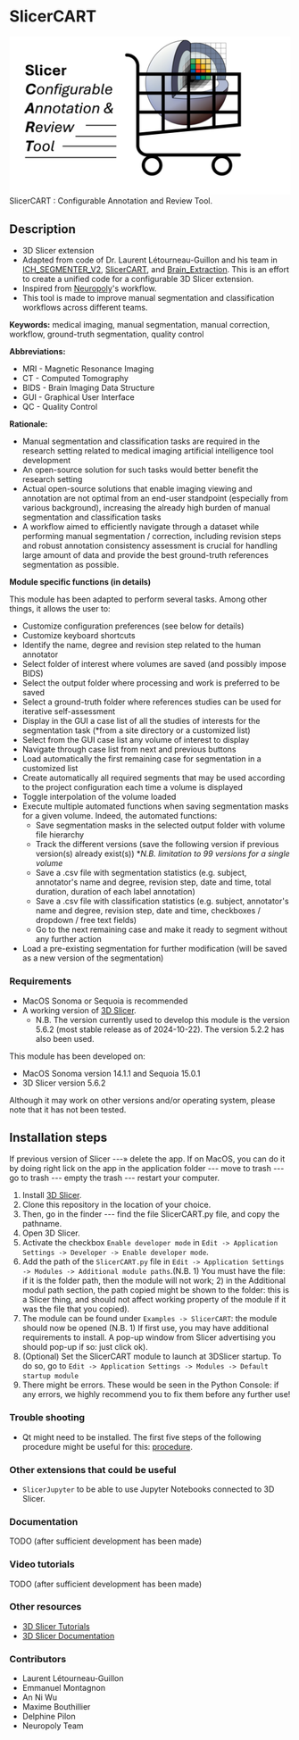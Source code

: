 # SlicerCART
![slicerCART logo.png](SlicerCART/src/resources/Icons/SlicerCART.png)
SlicerCART : Configurable Annotation and Review Tool. 


## Description

* 3D Slicer extension
* Adapted from code of Dr. Laurent Létourneau-Guillon and his team in [ICH_SEGMENTER_V2](https://github.com/laurentletg/ICH_SEGMENTER_V2), [SlicerCART](https://github.com/laurentletg/SlicerCART), and [Brain_Extraction](https://github.com/MattFr56/CT_Brain_Extraction/blob/main/Brain_Extraction/Brain_Extraction/Brain_Extraction.py). This is an effort to create a unified code for a configurable 3D Slicer extension. 
* Inspired from [Neuropoly](https://neuro.polymtl.ca/)'s workflow. 
* This tool is made to improve manual segmentation and classification workflows across different teams. 

**Keywords:** medical imaging, manual segmentation, manual correction, workflow, ground-truth segmentation, quality control

**Abbreviations:**

- MRI - Magnetic Resonance Imaging
- CT - Computed Tomography
- BIDS - Brain Imaging Data Structure
- GUI - Graphical User Interface
- QC - Quality Control

**Rationale:**

* Manual segmentation and classification tasks are required in the research setting related to medical imaging artificial intelligence tool development
* An open-source solution for such tasks would better benefit the research setting
* Actual open-source solutions that enable imaging viewing and annotation are not optimal from an end-user standpoint (especially from various background), increasing the already high burden of manual segmentation and classification tasks
* A workflow aimed to efficiently navigate through a dataset while performing manual segmentation / correction, including revision steps and robust annotation consistency assessment is crucial for handling large amount of data and provide the best ground-truth references segmentation as possible. 

**Module specific functions (in details)**

This module has been adapted to perform several tasks. Among other things, it allows the user to:

* Customize configuration preferences (see below for details)
* Customize keyboard shortcuts
* Identify the name, degree and revision step related to the human annotator
* Select folder of interest where volumes are saved (and possibly impose BIDS)
* Select the output folder where processing and work is preferred to be saved
* Select a ground-truth folder where references studies can be used for iterative self-assessment
* Display in the GUI a case list of all the studies of interests for the segmentation task (*from a site directory or a customized list)
* Select from the GUI case list any volume of interest to display
* Navigate through case list from next and previous buttons
* Load automatically the first remaining case for segmentation in a customized list
* Create automatically all required segments that may be used according to the project configuration each time a volume is displayed
* Toggle interpolation of the volume loaded
* Execute multiple automated functions when saving segmentation masks for a given volume. Indeed, the automated functions:
  * Save segmentation masks in the selected output folder with volume file hierarchy
  * Track the different versions (save the following version if previous version(s) already exist(s)) **N.B. limitation to 99 versions for a single volume*
  * Save a .csv file with segmentation statistics (e.g. subject, annotator's name and degree, revision step, date and time, total duration, duration of each label annotation)
  * Save a .csv file with classification statistics (e.g. subject, annotator's name and degree, revision step, date and time, checkboxes / dropdown / free text fields)
  * Go to the next remaining case and make it ready to segment without any further action
* Load a pre-existing segmentation for further modification (will be saved as a new version of the segmentation)

### Requirements

* MacOS Sonoma or Sequoia is recommended 
* A working version of [3D Slicer](https://download.slicer.org).
  * N.B. The version currently used to develop this module is the version 5.6.2 (most stable release as of 2024-10-22). The version 5.2.2 has also been used.

This module has been developed on:

* MacOS Sonoma version 14.1.1 and Sequoia 15.0.1
* 3D Slicer version 5.6.2

Although it may work on other versions and/or operating system, please note that it has not been tested.

## Installation steps

If previous version of Slicer ---» delete the app. If on MacOS, you can do it by doing right lick on the app in the application folder --- move to trash --- go to trash --- empty the trash --- restart your computer.


1. Install [3D Slicer](https://download.slicer.org).  
2. Clone this repository in the location of your choice.
3. Then, go in the finder --- find the file SlicerCART.py file, and copy the pathname.
4. Open 3D Slicer.
5. Activate the checkbox `Enable developer mode` in `Edit -> Application Settings -> Developer -> Enable developer mode`. 
6. Add the path of the `SlicerCART.py` file in `Edit -> Application Settings -> Modules -> Additional module paths`.(N.B. 1) You must have the file: if it is the folder path, then the module will not work; 2) in the Additional modul path section, the path copied might be shown to the folder: this is a Slicer thing, and should not affect working property of the module if it was the file that you copied).
7. The module can be found under `Examples -> SlicerCART`: the module should now be opened (N.B. 1) If first use, you may have additional requirements to install. A pop-up window from Slicer advertising you should pop-up if so: just click ok).
8. (Optional) Set the SlicerCART module to launch at 3DSlicer startup. To do so, go to `Edit -> Application Settings -> Modules -> Default startup module`
9. There might be errors. These would be seen in the Python Console: if any errors, we highly recommend you to fix them before any further use!

### Trouble shooting 

* Qt might need to be installed. The first five steps of the following procedure might be useful for this: [procedure](https://web.stanford.edu/dept/cs_edu/resources/qt/install-mac). 

### Other extensions that could be useful
* `SlicerJupyter` to be able to use Jupyter Notebooks connected to 3D Slicer.

### Documentation
TODO (after sufficient development has been made)

### Video tutorials 
TODO (after sufficient development has been made)

### Other resources
* [3D Slicer Tutorials](https://www.youtube.com/watch?v=QTEti9aY0vs&)
* [3D Slicer Documentation](https://www.slicer.org/wiki/Documentation/Nightly/Training)

### Contributors

* Laurent Létourneau-Guillon
* Emmanuel Montagnon
* An Ni Wu
* Maxime Bouthillier
* Delphine Pilon
* Neuropoly Team
